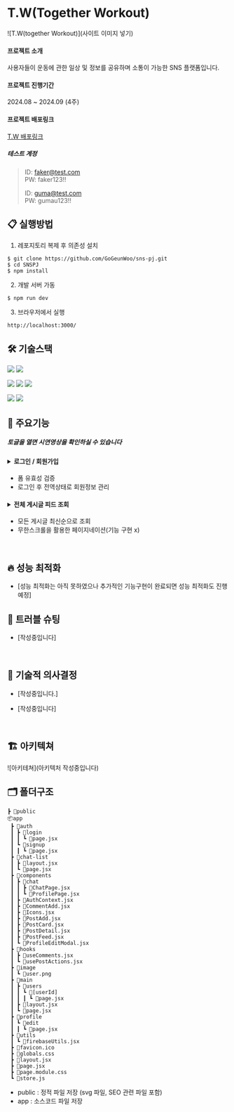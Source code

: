 # T.W(Together Workout)

![T.W(together Workout)](사이트 이미지 넣기)

#### 프로젝트 소개

사용자들이 운동에 관한 일상 및 정보를 공유하며 소통이 가능한 SNS 플랫폼입니다.

#### 프로젝트 진행기간

2024.08 ~ 2024.09 (4주)

#### 프로젝트 배포링크

[ T.W 배포링크 ](sns-pj-tw.vercel.app)

##### 테스트 계정

> ID: faker@test.com  
> PW: faker123!!
>
> ID: guma@test.com  
> PW: gumau123!!
> <br/>

## 📋 실행방법

1. 레포지토리 복제 후 의존성 설치

```
$ git clone https://github.com/GoGeunWoo/sns-pj.git
$ cd SNSPJ
$ npm install
```

2. 개발 서버 가동

```
$ npm run dev
```

3. 브라우저에서 실행

```
http://localhost:3000/
```

## 🛠 기술스택

<img src="https://img.shields.io/badge/Next.js-000000?style=for-the-badge&logo=Next.js&logoColor=white"> <img src="https://img.shields.io/badge/Tailwindcss-06B6D4?style=for-the-badge&logo=tailwindcss&logoColor=white">

<img src="https://img.shields.io/badge/Zustand-1E4CC9?style=for-the-badge&logo=React&logoColor=white"> <img src="https://img.shields.io/badge/React Query-FF4154?style=for-the-badge&logo=reactquery&logoColor=white"> <img src="https://img.shields.io/badge/React Hook Form-EC5990?style=for-the-badge&logo=reacthookform&logoColor=white">

<img src="https://img.shields.io/badge/Firebase-FFCA28?style=for-the-badge&logo=firebase&logoColor=white">

<img src="https://img.shields.io/badge/Vercel-000000?style=for-the-badge&logo=netlify&logoColor=white">

<br/>

## 📌 주요기능

##### 토글을 열면 시연영상을 확인하실 수 있습니다

#### <details><summary>로그인 / 회원가입</summary> <br/> <p>로그인</p> <img src="https://github.com/wjstjdus96/byhand/assets/77755620/f12d75ce-d43a-4d36-9179-8dcee4e89a9f" width="600" /> <br/> <br/> <p>회원가입</p> <img src="https://github.com/wjstjdus96/byhand/assets/77755620/6f1fd225-d95f-4ba6-9c1a-2fffdd57cdae" width="600" /> <br/></details>

- 폼 유효성 검증
- 로그인 후 전역상태로 회원정보 관리

#### <details><summary>전체 게시글 피드 조회</summary> <br/> <p>전체상품 - 결과 필터링</p> <img src="" width="600" /> <br/> <br/> <p>전체상품 - 무한스크롤</p> <img src="" width="600" /> <br/></details>

- 모든 게시글 최신순으로 조회
- 무한스크롤을 활용한 페이지네이션(기능 구현 x)

<!-- #### <details><summary>상품 상세 조회</summary><br/> <p>상품 상세정보</p> <img src="https://github.com/wjstjdus96/byhand/assets/77755620/4e13159e-d267-43e9-b28e-f9bad1d0ddb4" width="600" /><br/></details>

- 상품 수량 선택 -> 장바구니 추가 혹은 상품 주문
- 이미지 캐러셀을 통한 다량의 상품 이미지 자동 전환

#### <details><summary>[구매자] 장바구니</summary><br/> <p>장바구니 - 상품선택,수량변경</p> <img src="https://github.com/wjstjdus96/byhand/assets/77755620/ab88a2c2-2a66-4d6b-89e1-00f239aa64b5" width="600" /> <br/> <br/> <p>장바구니 - 부분삭제,부분결제</p> <img src="https://github.com/wjstjdus96/byhand/assets/77755620/7b7b9161-5ca3-4717-be6d-74492e897a8f" width="600" /></details>

- 장바구니 상품 수량 수정 기능
- 선택한 상품 금액 및 개수 계산
- 상품 전체/부분선택 -> 부분적인 주문 및 삭제 기능

#### <details><summary>[구매자] 선택 상품 주문</summary> <br/> <p>주문-배송정보입력</p> <img src="https://github.com/wjstjdus96/byhand/assets/77755620/4f5b4468-0edc-4aae-8dc1-20e5a2d4b015" width="600" /> <br/> <br/> <p>주문-결제</p> <img src="https://github.com/wjstjdus96/byhand/assets/77755620/50c1c1e2-74ce-4a49-aafa-3ded7825be24" width="600" /></details>

- 카카오 우편번호 api를 활용한 배송 정보 입력 기능
- 포트원 SDK를 활용한 결제 기능

#### <details><summary>[구매자] 주문 내역 조회 및 주문 취소</summary><br/> <p>주문 정보 조회 및 주문 취소</p> <img src="https://github.com/wjstjdus96/byhand/assets/77755620/953a3f66-18f7-4dd8-8aa1-da815ccf1fab" width="600" /></details>

- 날짜별 주문 내역 조회 기능
- 상품별 주문 취소 기능

#### <details><summary>[판매자] 판매상품관리</summary> <br/> <p>판매상품관리 - 상품 등록,수정</p> <img src="https://github.com/wjstjdus96/byhand/assets/77755620/42e80267-58e8-494c-8e95-9d58e6035ad9" width="600" /> <br/> <br/> <p>판매상품관리 - 상품 삭제</p> <img src="https://github.com/wjstjdus96/byhand/assets/77755620/c2b12fdf-3fd1-43a6-89b0-67059eff7fa3" width="600" /></details>

- 판매 상품 조회, 등록, 수정, 삭제 기능
- 등록 시 상품 이미지 개수 5개 제한 -->

<br/>

## 🔥 성능 최적화

- [성능 최적화는 아직 못하였으나 추가적인 기능구현이 완료되면 성능 최적화도 진행 예정]
  <br/>

## 🔫 트러블 슈팅

- [작성중입니다]

<br/>

## 💭 기술적 의사결정

- [작성중입니다.]

- [작성중입니다]

<br/>

## 🏗 아키텍쳐

![아키테쳐](아키텍처 작성중입니다)
<br/>

## 🗂 폴더구조

```
┣ 📁public
📦app
 ┣ 📂auth
 ┃ ┣ 📂login
 ┃ ┃ ┗ 📜page.jsx
 ┃ ┗ 📂signup
 ┃ ┃ ┗ 📜page.jsx
 ┣ 📂chat-list
 ┃ ┣ 📜layout.jsx
 ┃ ┗ 📜page.jsx
 ┣ 📂components
 ┃ ┣ 📂chat
 ┃ ┃ ┣ 📜ChatPage.jsx
 ┃ ┃ ┗ 📜ProfilePage.jsx
 ┃ ┣ 📜AuthContext.jsx
 ┃ ┣ 📜CommentAdd.jsx
 ┃ ┣ 📜Icons.jsx
 ┃ ┣ 📜PostAdd.jsx
 ┃ ┣ 📜PostCard.jsx
 ┃ ┣ 📜PostDetail.jsx
 ┃ ┣ 📜PostFeed.jsx
 ┃ ┗ 📜ProfileEditModal.jsx
 ┣ 📂hooks
 ┃ ┣ 📜useComments.jsx
 ┃ ┗ 📜usePostActions.jsx
 ┣ 📂image
 ┃ ┗ 📜user.png
 ┣ 📂main
 ┃ ┣ 📂users
 ┃ ┃ ┗ 📂[userId]
 ┃ ┃ ┃ ┗ 📜page.jsx
 ┃ ┣ 📜layout.jsx
 ┃ ┗ 📜page.jsx
 ┣ 📂profile
 ┃ ┗ 📂edit
 ┃ ┃ ┗ 📜page.jsx
 ┣ 📂utils
 ┃ ┗ 📜firebaseUtils.jsx
 ┣ 📜favicon.ico
 ┣ 📜globals.css
 ┣ 📜layout.jsx
 ┣ 📜page.jsx
 ┣ 📜page.module.css
 ┗ 📜store.js
```

- public : 정적 파일 저장 (svg 파일, SEO 관련 파일 포함)
- app : 소스코드 파일 저장
